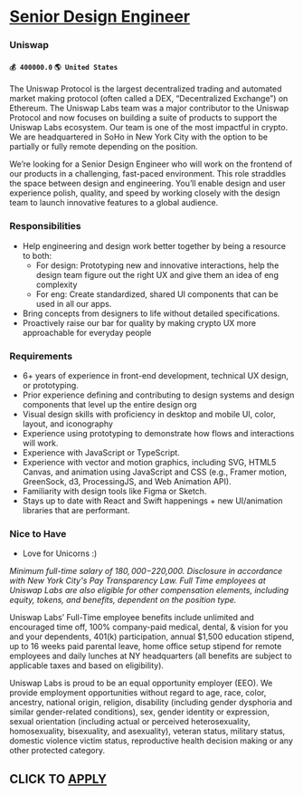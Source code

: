 # [Senior Design Engineer](https://www.remotewlb.com/apply/senior-design-engineer-57095)  
### Uniswap  
#### `💰 400000.0` `🌎 United States`  
The Uniswap Protocol is the largest decentralized trading and automated market making protocol (often called a DEX, “Decentralized Exchange”) on Ethereum. The Uniswap Labs team was a major contributor to the Uniswap Protocol and now focuses on building a suite of products to support the Uniswap Labs ecosystem. Our team is one of the most impactful in crypto. We are headquartered in SoHo in New York City with the option to be partially or fully remote depending on the position.

We’re looking for a Senior Design Engineer who will work on the frontend of our products in a challenging, fast-paced environment. This role straddles the space between design and engineering. You’ll enable design and user experience polish, quality, and speed by working closely with the design team to launch innovative features to a global audience.

### Responsibilities

  * Help engineering and design work better together by being a resource to both:
    * For design: Prototyping new and innovative interactions, help the design team figure out the right UX and give them an idea of eng complexity
    * For eng: Create standardized, shared UI components that can be used in all our apps.
  * Bring concepts from designers to life without detailed specifications.
  * Proactively raise our bar for quality by making crypto UX more approachable for everyday people

### Requirements

  * 6+ years of experience in front-end development, technical UX design, or prototyping.
  * Prior experience defining and contributing to design systems and design components that level up the entire design org
  * Visual design skills with proficiency in desktop and mobile UI, color, layout, and iconography
  * Experience using prototyping to demonstrate how flows and interactions will work.
  * Experience with JavaScript or TypeScript.
  * Experience with vector and motion graphics, including SVG, HTML5 Canvas, and animation using JavaScript and CSS (e.g., Framer motion, GreenSock, d3, ProcessingJS, and Web Animation API).
  * Familiarity with design tools like Figma or Sketch.
  * Stays up to date with React and Swift happenings + new UI/animation libraries that are performant.

### Nice to Have

  * Love for Unicorns :) 

_Minimum full-time salary of $180,000-$220,000. Disclosure in accordance with New York City's Pay Transparency Law._ _Full Time employees at Uniswap Labs are also eligible for other compensation elements, including equity, tokens, and benefits, dependent on the position type._

Uniswap Labs’ Full-Time employee benefits include unlimited and encouraged time off, 100% company-paid medical, dental, & vision for you and your dependents, 401(k) participation, annual $1,500 education stipend, up to 16 weeks paid parental leave, home office setup stipend for remote employees and daily lunches at NY headquarters (all benefits are subject to applicable taxes and based on eligibility).

Uniswap Labs is proud to be an equal opportunity employer (EEO). We provide employment opportunities without regard to age, race, color, ancestry, national origin, religion, disability (including gender dysphoria and similar gender-related conditions), sex, gender identity or expression, sexual orientation (including actual or perceived heterosexuality, homosexuality, bisexuality, and asexuality), veteran status, military status, domestic violence victim status, reproductive health decision making or any other protected category.

  
## CLICK TO [APPLY](https://www.remotewlb.com/apply/senior-design-engineer-57095)

